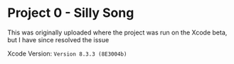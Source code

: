 # Project 0 - Silly Song

This was originally uploaded where the project was run on the Xcode beta, but I have since resolved the issue

Xcode Version: `Version 8.3.3 (8E3004b)`
